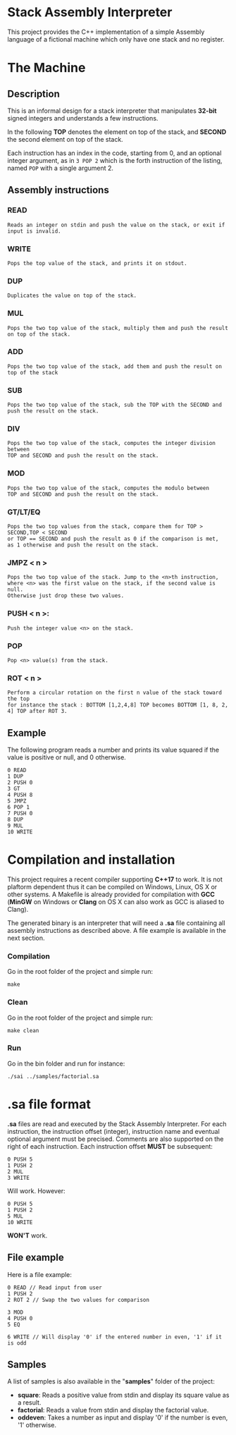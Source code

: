 # Stack Assembly Interpreter

This project provides the C++ implementation of a simple Assembly language of a fictional machine which only have one stack and no register.

# The Machine
## Description

This is an informal design for a stack interpreter that manipulates **32-bit** signed integers and understands a few instructions.

In the following **TOP** denotes the element on top of the stack, and **SECOND** the second element on top of the stack.

Each instruction has an index in the code, starting from 0, and an optional integer argument, as in ``3 POP 2`` which is the forth instruction of the listing, named ``POP`` with a single argument 2.

## Assembly instructions

### READ
	Reads an integer on stdin and push the value on the stack, or exit if input is invalid.

### WRITE
    Pops the top value of the stack, and prints it on stdout.

### DUP
    Duplicates the value on top of the stack.

### MUL
    Pops the two top value of the stack, multiply them and push the result on top of the stack.

### ADD
    Pops the two top value of the stack, add them and push the result on top of the stack

### SUB
    Pops the two top value of the stack, sub the TOP with the SECOND and push the result on the stack.

### DIV
    Pops the two top value of the stack, computes the integer division between
    TOP and SECOND and push the result on the stack.

### MOD
    Pops the two top value of the stack, computes the modulo between
    TOP and SECOND and push the result on the stack.

### GT/LT/EQ
    Pops the two top values from the stack, compare them for TOP > SECOND,TOP < SECOND
    or TOP == SECOND and push the result as 0 if the comparison is met,
    as 1 otherwise and push the result on the stack.

### JMPZ < n >
    Pops the two top value of the stack. Jump to the <n>th instruction,
    where <n> was the first value on the stack, if the second value is null.
    Otherwise just drop these two values.

### PUSH < n >:
    Push the integer value <n> on the stack.

### POP <n>
    Pop <n> value(s) from the stack.

### ROT < n >
    Perform a circular rotation on the first n value of the stack toward the top
    for instance the stack : BOTTOM [1,2,4,8] TOP becomes BOTTOM [1, 8, 2, 4] TOP after ROT 3.

## Example
The following program reads a number and prints its value squared if the value is positive or null, and 0 otherwise.

	0 READ
	1 DUP
	2 PUSH 0
	3 GT
	4 PUSH 8
	5 JMPZ
	6 POP 1
	7 PUSH 0
	8 DUP
	9 MUL
	10 WRITE
	
# Compilation and installation
This project requires a recent compiler supporting **C++17** to work. It is not plaftorm dependent thus it can be compiled on Windows, Linux, OS X or other systems. A Makefile is already provided for compilation with **GCC** (**MinGW** on Windows or **Clang** on OS X can also work as GCC is aliased to Clang).

The generated binary is an interpreter that will need a **.sa** file containing all assembly instructions as described above. A file example is available in the next section.



### Compilation

Go in the root folder of the project and simple run:

	make

### Clean

Go in the root folder of the project and simple run:

	make clean

### Run
Go in the bin folder and run for instance:

	./sai ../samples/factorial.sa

# .sa file format

**.sa** files are read and executed by the Stack Assembly Interpreter. For each instruction, the instruction offset (integer), instruction name and eventual optional argument must be precised. Comments are also supported on the right of each instruction. Each instruction offset **MUST** be subsequent:

	0 PUSH 5
	1 PUSH 2
	2 MUL
	3 WRITE

Will work. However:

	0 PUSH 5
	1 PUSH 2
	5 MUL
	10 WRITE

**WON'T** work.

## File example

Here is a file example:

	0 READ // Read input from user
	1 PUSH 2
	2 ROT 2 // Swap the two values for comparison
	
	3 MOD
	4 PUSH 0
	5 EQ
	
	6 WRITE // Will display '0' if the entered number in even, '1' if it is odd

## Samples
A list of samples is also available in the "**samples**" folder of the project:

 - **square**: Reads a positive value from stdin and display its square value as a result.
 - **factorial**: Reads a value from stdin and display the factorial value.
 - **oddeven**: Takes a number as input and display '0' if the number is even, '1' otherwise.

